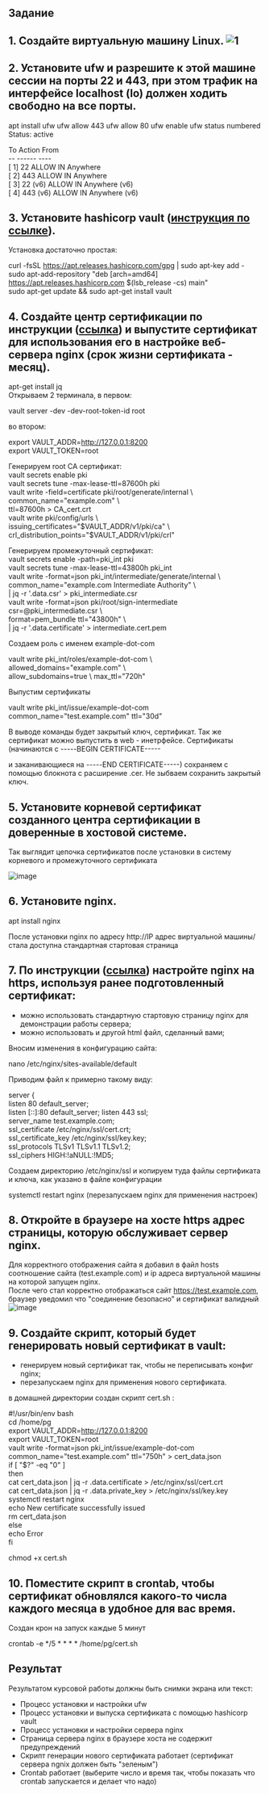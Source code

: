 ## Задание

## 1. Создайте виртуальную машину Linux.  ![1](https://user-images.githubusercontent.com/33546071/150525487-87c567f3-8e1b-4e6f-89c2-ded7c2631f68.jpg)

## 2. Установите ufw и разрешите к этой машине сессии на порты 22 и 443, при этом трафик на интерфейсе localhost (lo) должен ходить свободно на все порты.  

apt install ufw
ufw allow 443
ufw allow 80
ufw enable
ufw status numbered  
Status: active  
  
   To                         Action      From  
     --                         ------      ----  
[ 1] 22                         ALLOW IN    Anywhere  
[ 2] 443                        ALLOW IN    Anywhere  
[ 3] 22 (v6)                    ALLOW IN    Anywhere (v6)  
[ 4] 443 (v6)                   ALLOW IN    Anywhere (v6)  


## 3. Установите hashicorp vault ([инструкция по ссылке](https://learn.hashicorp.com/tutorials/vault/getting-started-install?in=vault/getting-started#install-vault)).  

Установка достаточно простая:  

curl -fsSL https://apt.releases.hashicorp.com/gpg | sudo apt-key add -  
sudo apt-add-repository "deb [arch=amd64] https://apt.releases.hashicorp.com $(lsb_release -cs) main"  
sudo apt-get update && sudo apt-get install vault  

## 4. Cоздайте центр сертификации по инструкции ([ссылка](https://learn.hashicorp.com/tutorials/vault/pki-engine?in=vault/secrets-management)) и выпустите сертификат для использования его в настройке веб-сервера nginx (срок жизни сертификата - месяц).

apt-get install jq  
Открываем 2 терминала, в первом: 

vault server -dev -dev-root-token-id root  

во втором:  

export VAULT_ADDR=http://127.0.0.1:8200  
export VAULT_TOKEN=root  

Генерируем root CA сертификат:  
vault secrets enable pki  
vault secrets tune -max-lease-ttl=87600h pki  
vault write -field=certificate pki/root/generate/internal \  
     common_name="example.com" \  
     ttl=87600h > CA_cert.crt  
vault write pki/config/urls \  
     issuing_certificates="$VAULT_ADDR/v1/pki/ca" \  
     crl_distribution_points="$VAULT_ADDR/v1/pki/crl"  
     
Генерируем промежуточный сертификат:  
vault secrets enable -path=pki_int pki  
vault secrets tune -max-lease-ttl=43800h pki_int  
vault write -format=json pki_int/intermediate/generate/internal \  
     common_name="example.com Intermediate Authority" \  
     | jq -r '.data.csr' > pki_intermediate.csr  
vault write -format=json pki/root/sign-intermediate csr=@pki_intermediate.csr \  
     format=pem_bundle ttl="43800h" \  
     | jq -r '.data.certificate' > intermediate.cert.pem  
     
Создаем роль с именем example-dot-com  

vault write pki_int/roles/example-dot-com \    
     allowed_domains="example.com" \  
     allow_subdomains=true \ 
     max_ttl="720h"  

Выпустим сертификаты  

vault write pki_int/issue/example-dot-com common_name="test.example.com" ttl="30d"  

В выводе команды будет закрытый ключ, сертификат. Так же сертификат можно выпустить в web - инетрфейсе. Сертификаты (начинаются с -----BEGIN CERTIFICATE-----  

и заканивающиеся на -----END CERTIFICATE-----) сохраняем с помощью блокнота с расширение .cer. Не зыбваем сохранить закрытый ключ.


## 5. Установите корневой сертификат созданного центра сертификации в доверенные в хостовой системе.  

Так выглядит цепочка сертификатов после установки в систему корневого и промежуточного сертификата  

![image](https://user-images.githubusercontent.com/33546071/151161276-141d3129-2a92-4d35-b822-a267c10cbe23.png)  

## 6. Установите nginx.

apt install nginx  

После установки nginx по адресу http://IP адрес виртуальной машины/ стала доступна стандартная стартовая страница  

## 7. По инструкции ([ссылка](https://nginx.org/en/docs/http/configuring_https_servers.html)) настройте nginx на https, используя ранее подготовленный сертификат:  
  - можно использовать стандартную стартовую страницу nginx для демонстрации работы сервера;  
  - можно использовать и другой html файл, сделанный вами;  

Вносим изменения в конфигурацию сайта:  

nano /etc/nginx/sites-available/default  

Приводим файл к примерно такому виду:  

server {  
        listen 80 default_server;  
        listen [::]:80 default_server; 
        listen              443 ssl;  
        server_name         test.example.com;  
        ssl_certificate     /etc/nginx/ssl/cert.crt;  
        ssl_certificate_key /etc/nginx/ssl/key.key;  
        ssl_protocols       TLSv1 TLSv1.1 TLSv1.2;  
        ssl_ciphers         HIGH:!aNULL:!MD5;  

Создаем директорию /etc/nginx/ssl и копируем туда файлы сертификата и ключа, как указано в файле конфигурации  

systemctl restart nginx (перезапускаем nginx для применения настроек)  


## 8. Откройте в браузере на хосте https адрес страницы, которую обслуживает сервер nginx.  

Для корректного отображения сайта я добавил в файл hosts соотношение сайта (test.example.com) и ip адреса виртуальной машины на которой запущен nginx.   
После чего стал корректно отображаться сайт https://test.example.com, браузер уведомил что "соединение безопасно" и сертификат валидный  
![image](https://user-images.githubusercontent.com/33546071/151166706-8456fb63-2517-4d37-8366-29ccd135565b.png)  


## 9. Создайте скрипт, который будет генерировать новый сертификат в vault:  
  - генерируем новый сертификат так, чтобы не переписывать конфиг nginx;  
  - перезапускаем nginx для применения нового сертификата.  

в домашней директории создан скрипт cert.sh :  


#!/usr/bin/env bash  
cd /home/pg  
export VAULT_ADDR=http://127.0.0.1:8200  
export VAULT_TOKEN=root  
vault write -format=json pki_int/issue/example-dot-com common_name="test.example.com" ttl="750h" > cert_data.json  
if [ "$?" -eq "0" ]  
then  
cat cert_data.json | jq -r .data.certificate > /etc/nginx/ssl/cert.crt  
cat cert_data.json | jq -r .data.private_key > /etc/nginx/ssl/key.key  
systemctl restart nginx  
echo New certificate successfully issued  
rm cert_data.json  
else  
        echo Error  
fi  

chmod +x cert.sh  


## 10. Поместите скрипт в crontab, чтобы сертификат обновлялся какого-то числа каждого месяца в удобное для вас время.  

Создан крон на запуск каждые 5 минут

crontab -e
*/5 * * * * /home/pg/cert.sh

## Результат

Результатом курсовой работы должны быть снимки экрана или текст:

- Процесс установки и настройки ufw
- Процесс установки и выпуска сертификата с помощью hashicorp vault
- Процесс установки и настройки сервера nginx
- Страница сервера nginx в браузере хоста не содержит предупреждений 
- Скрипт генерации нового сертификата работает (сертификат сервера ngnix должен быть "зеленым")
- Crontab работает (выберите число и время так, чтобы показать что crontab запускается и делает что надо)
